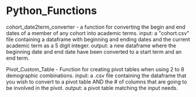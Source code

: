 # Python_Functions
cohort_date2term_converter - a function for converting the begin and end dates of a member of any cohort into academic terms.
  input: a "cohort.csv" file containing a dataframe with beginning and ending dates and the current academic term as a 5 digit integer.
  output: a new dataframe where the beginning date and end date have been converted to a start term and an end term.

Pivot_Custom_Table - Function for creating pivot tables when using 2 to 8 demographic combinations. 
  input: a .csv file containing the dataframe that you wish to convert to a pivot table AND the # of columns that are going to be involved in the pivot.
  output: a pivot table matching the input needs.
